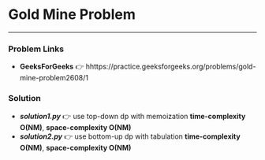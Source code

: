 # Gold Mine Problem

---

### Problem Links
- **__GeeksForGeeks__** :point_right: hhttps://practice.geeksforgeeks.org/problems/gold-mine-problem2608/1

### Solution
- **_solution1.py_** :point_right: use top-down dp with memoization **time-complexity O(NM)**, **space-complexity O(NM)**
- **_solution2.py_** :point_right: use bottom-up dp with tabulation **time-complexity O(NM)**, **space-complexity O(NM)**
